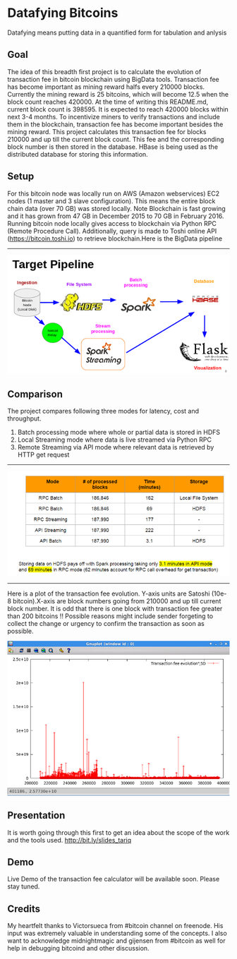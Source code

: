 # Datafying Bitcoins
Datafying means putting data in a quantified form for tabulation and anlysis

## Goal ##
The idea of this breadth first project is to calculate the evolution of transaction fee in bitcoin blockchain using BigData tools. Transaction fee has become important as mining reward halfs every 210000 blocks. Currently the mining reward is 25 bitcoins, which will become 12.5 when the block count reaches 420000. At the time of writing this README.md, current block count is 398595. It is expected to reach 420000 blocks within next 3-4 months. To incentivize miners to verify transactions and include them in the blockchain, transaction fee has become important besides the mining reward. This project calculates this transaction fee for blocks 210000 and up till the current block count. This fee and the corresponding block number is then stored in the database. HBase is being used as the distributed database for storing this information.

## Setup ##
For this bitcoin node was locally run on AWS (Amazon webservices) EC2 nodes (1 master and 3 slave configuration). This means the entire block chain data (over 70 GB) was stored locally. Note Blockchain is fast growing and it has grown from 47 GB in December 2015 to 70 GB in February 2016. Running bitcoin node locally gives access to blockchain via Python RPC (Remote Procedure Call). Additionally, query is made to Toshi online API (https://bitcoin.toshi.io) to retrieve blockchain.Here is the BigData pipeline

- - - -

![picture alt](./data_pipeline.png)


## Comparison ##
The project compares following three modes for latency, cost and throughput.
 1. Batch processing mode where whole or partial data is stored in HDFS
 2. Local Streaming mode where data is live streamed via Python RPC 
 3. Remote Streaming via API mode where relevant data is retrieved by HTTP get request

- - - -
![picture alt](./comparison_table.png)
- - - -
Here is a plot of the transaction fee evolution. Y-axis units are Satoshi (10e-8 bitcoin).X-axis are block numbers going from 210000 and up till current block number. It is odd that there is one block with transaction fee greater than 200 bitcoins !! Possible reasons might include sender forgeting to collect the change or urgency to confirm the transaction as soon as possible.

![picture alt](./transaction_fee_plot.png)

## Presentation ##
It is worth going through this first to get an idea about the scope of the work and the tools used.
http://bit.ly/slides_tariq

## Demo ##
Live Demo of the transaction fee calculator will be available soon. Please stay tuned.

## Credits ##
My heartfelt thanks to Victorsueca from #bitcoin channel on freenode. His input was extremely valuable in understanding some of the concepts. I also want to acknowledge midnightmagic and gijensen from #bitcoin as well for help in debugging bitcoind and other discussion.
